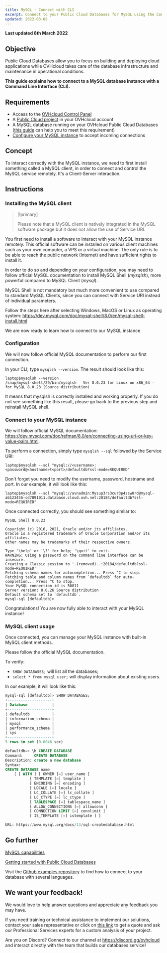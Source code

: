 ```yaml
---
title: MySQL - Connect with CLI
excerpt: Connect to your Public Cloud Databases for MySQL using the Command Line Interface (CLI)
updated: 2022-03-08
---
```


**Last updated 8th March 2022**

## Objective

Public Cloud Databases allow you to focus on building and deploying cloud applications while OVHcloud takes care of the database infrastructure and maintenance in operational conditions.

**This guide explains how to connect to a MySQL database instance with a Command Line Interface (CLI).**

## Requirements

- Access to the [OVHcloud Control Panel](https://ca.ovh.com/auth/?action=gotomanager&from=https://www.ovh.com/world/&ovhSubsidiary=we)
- A [Public Cloud project](https://www.ovhcloud.com/en/public-cloud/) in your OVHcloud account
- A MySQL database running on your OVHcloud Public Cloud Databases ([this guide](/pages/public_cloud/public_cloud_databases/databases_01_order_control_panel) can help you to meet this requirement)
- [Configure your MySQL instance](/pages/public_cloud/public_cloud_databases/mysql_07_prepare_for_incoming_connections) to accept incoming connections

## Concept

To interact correctly with the MySQL instance, we need to first install something called a MySQL client, in order to connect and control the MySQL service remotely.
It's a Client-Server interaction.

## Instructions

### Installing the MySQL client

> [!primary]
>
> Please note that a MySQL client is natively integrated in the MySQL software package but it does not allow the use of Service URI.
>

You first need to install a software to interact with your MySQL instance remotely. This official software can be installed on various client machines such as your own computer, a VPS or a virtual machine. The only rule is to be able to reach the public network (Internet) and have sufficient rights to install it.

In order to do so and depending on your configuration, you may need to follow official MySQL documentation to install MySQL Shell (*mysqlsh*), more powerful compared to MySQL Client (*mysql*).

MySQL Shell is not mandatory but much more convenient to use compared to standard MySQL Clients, since you can connect with Service URI instead of individual parameters.

Follow the steps here after selecting Windows, MacOS or Linux as operating system: <https://dev.mysql.com/doc/mysql-shell/8.0/en/mysql-shell-install.html>

We are now ready to learn how to connect to our MySQL instance.

### Configuration

We will now follow official MySQL documentation to perform our first connection.

In your CLI, type `mysqlsh --version`. The result should look like this:

```console
laptop$mysqlsh --version
/snap/mysql-shell/29/bin/mysqlsh   Ver 8.0.23 for Linux on x86_64 - for MySQL 8.0.23 (Source distribution)
```

It means that mysqlsh is correctly installed and working properly. If you do not see something like this result, please go back to the previous step and reinstall MySQL shell.


### Connect to your MySQL instance

We will follow official MySQL documentation: <https://dev.mysql.com/doc/refman/8.0/en/connecting-using-uri-or-key-value-pairs.html>.

To perform a connection, simply type `mysqlsh --sql` followed by the Service URI:

```console
laptop$mysqlsh --sql "mysql://<username>:<password@<hostname>t<port>/defaultdb?ssl-mode=REQUIRED"
```

Don't forget you need to modify the username, password, hostname and port.
In our example, it will look like this:

```console
laptop$mysqlsh --sql "mysql://avnadmin:Mysup3rs3cur3p4ssw0rd@mysql-ab123456-cd7891011.database.cloud.ovh.net:20184/defaultdb?ssl-mode=REQUIRED"
```

Once connected correctly, you should see something similar to:

```console
MySQL Shell 8.0.23

Copyright (c) 2016, 2021, Oracle and/or its affiliates.
Oracle is a registered trademark of Oracle Corporation and/or its affiliates.
Other names may be trademarks of their respective owners.

Type '\help' or '\?' for help; '\quit' to exit.
WARNING: Using a password on the command line interface can be insecure.
Creating a Classic session to '.(removed)..:20184/defaultdb?ssl-mode=REQUIRED'
Fetching schema names for autocompletion... Press ^C to stop.
Fetching table and column names from `defaultdb` for auto-completion... Press ^C to stop.
Your MySQL connection id is 50811
Server version: 8.0.26 Source distribution
Default schema set to `defaultdb`.
mysql-sql [defaultdb]>
```

Congratulations! You are now fully able to interact with your MySQL instance!

### MySQL client usage

Once connected, you can manage your MySQL instance with built-in MySQL client methods.

Please follow the official MySQL documentation.

To verify:

- `SHOW DATABASES;` will list all the databases;  
- `select * from mysql.user;` will display information about existing users.  

In our example, it will look like this:

```sql
mysql-sql [defaultdb]> SHOW DATABASES;
+--------------------+
| Database           |
+--------------------+
| defaultdb          |
| information_schema |
| mysql              |
| performance_schema |
| sys                |
+--------------------+
5 rows in set (0.0046 sec)
```

```sql
defaultdb=> \h CREATE DATABASE
Command:     CREATE DATABASE
Description: create a new database
Syntax:
CREATE DATABASE name
    [ [ WITH ] [ OWNER [=] user_name ]
           [ TEMPLATE [=] template ]
           [ ENCODING [=] encoding ]
           [ LOCALE [=] locale ]
           [ LC_COLLATE [=] lc_collate ]
           [ LC_CTYPE [=] lc_ctype ]
           [ TABLESPACE [=] tablespace_name ]
           [ ALLOW_CONNECTIONS [=] allowconn ]
           [ CONNECTION LIMIT [=] connlimit ]
           [ IS_TEMPLATE [=] istemplate ] ]

URL: https://www.mysql.org/docs/13/sql-createdatabase.html
```

## Go further

[MySQL capabilities](/pages/public_cloud/public_cloud_databases/mysql_01_capabilities)

[Getting started with Public Cloud Databases](/pages/public_cloud/public_cloud_databases/databases_01_order_control_panel)

Visit the [Github examples repository](https://github.com/ovh/public-cloud-databases-examples/tree/main/databases/mysql) to find how to connect to your database with several languages.

## We want your feedback!

We would love to help answer questions and appreciate any feedback you may have.

If you need training or technical assistance to implement our solutions, contact your sales representative or click on [this link](https://www.ovhcloud.com/en/professional-services/) to get a quote and ask our Professional Services experts for a custom analysis of your project.

Are you on Discord? Connect to our channel at <https://discord.gg/ovhcloud> and interact directly with the team that builds our databases service!
